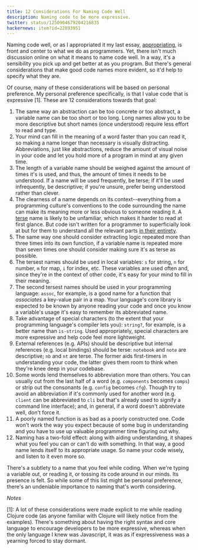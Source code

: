 ```yaml
---
title: 12 Considerations For Naming Code Well
description: Naming code to be more expressive.
twitter: status/1250904679204216835
hackernews: item?id=22893951
---
```


Naming code well, or as I appropriated it my last essay, [appropriating](/appropriating), is front and center to what we do as programmers. Yet, there isn't much discussion online on what it means to name code well. In a way, it's a sensibility you pick up and get better at as you program. But there's general considerations that make good code names more evident, so it'd help to specify what they are. 

Of course, many of these considerations will be based on personal preference. My personal preference specifically, is that I value code that is expressive [1]. These are 12 considerations towards that goal: 

1. The same way an abstraction can be too concrete or too abstract, a variable name can be too short or too long. Long names allow you to be more descriptive but short names (once understood) require less effort to read and type.
2. Your mind can fill in the meaning of a word faster than you can read it, so making a name longer than necessary is visually distracting. Abbreviations, just like abstractions, reduce the amount of visual noise in your code and let you hold more of a program in mind at any given time.
3. The length of a variable name should be weighed against the amount of times it's is used, and thus, the amount of times it needs to be understood. If a name will be used frequently, be terse; if it'll be used infrequently, be descriptive; if you're unsure, prefer being understood rather than clever. 
4. The clearness of a name depends on its context--everything from a programming culture's conventions to the code surrounding the name can make its meaning more or less obvious to someone reading it. A [terse](/lisp-terse) name is likely to be unfamiliar, which makes it harder to read at first glance. But code isn't written for a programmer to superficially look at but for them to understand all the relevant parts [in their entirety](http://www.paulgraham.com/power.html).
5. The same way one should consider extracting logic repeated more than three times into its own function, if a variable name is repeated more than seven times one should consider making sure it's as terse as possible.
6. The tersest names should be used in local variables: `s` for string, `n` for number, `m` for map, `i` for index, etc.  These variables are used often and, since they're in the context of other code, it's easy for your mind to fill in their meaning.
7.  The second tersest names should be used in your programming language: `assoc`, for example, is a good name for a function that *associates* a key-value pair in a map. Your language's core library is expected to be known by anyone reading your code and once you know a variable's usage it's easy to remember its abbreviated name.
8.  Take advantage of special characters (to the extent that your programming language's compiler lets you): `string?`, for example, is a better name than `is-string`. Used appropriately, special characters are more expressive and help code feel more lightweight.
9.  External references (e.g. APIs) should be descriptive but internal references (e.g. local bindings) should be terse: `notebook` and `note` are descriptive; `nb` and `nt` are terse. The former aids first-timers in understanding your code, the latter gives them room to think when they're knee deep in your codebase.
10. Some words lend themselves to abbreviation more than others. You can usually cut from the last half of a word (e.g. `components` becomes `comps`) or strip out the consonants (e.g. `config` becomes `cfg`). Though try to avoid an abbreviation if it's commonly used for another word (e.g. `client` can be abbreviated to `cli` but that's already used to signify a command line interface); and, in general, if a word doesn't abbreviate well, don't force it.
11. A poorly named function is as bad as a poorly constructed one. Code won't work the way you expect because of some bug in understanding and you have to use up valuable programmer time figuring out why. 
12. Naming has a two-fold effect: along with aiding understanding, it shapes what you feel you can or can't do with something.  In that way, a good name lends itself to its appropriate usage. So name your code wisely, and listen to it even more so.

There's a subtlety to a name that you feel while coding. When we're typing a variable out, or reading it, or tossing its code around in our minds. Its presence is felt. So while some of this list might be personal preference, there's an undeniable importance to naming that's worth considering.

*Notes*

[1]: A lot of these considerations were made explicit to me while reading Clojure code (as anyone familiar with Clojure will likely notice from the examples). There's something about having the right syntax and core language to encourage developers to be more expressive, whereas when the only language I knew was Javascript, it was as if expressiveness was a yearning forced to stay dormant.
